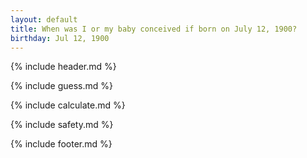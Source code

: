 ```yaml
---
layout: default
title: When was I or my baby conceived if born on July 12, 1900?
birthday: Jul 12, 1900
---
```


{% include header.md %}

{% include guess.md %}

{% include calculate.md %}

{% include safety.md %}

{% include footer.md %}



